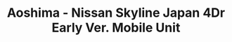 ---
layout: product
title: "Aoshima - Nissan Skyline  Japan  4Dr  Early Ver.  Mobile Unit"
price: "TBA" 
desc: "N/A"
img_path: "/assets/img/AO44964.webp"
brand: "N/A"
available: false
special_offer: false
new: false
soon: false
cat: "010000"
subcat: "013700"
subsubcat: "0N/A"
sifra: "AO44964"
popular: false
spec: false
---